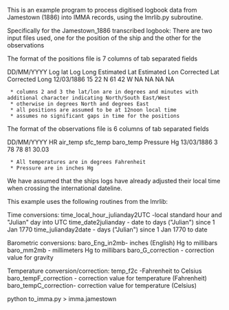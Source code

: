 This is an example program to process digitised logbook data from Jamestown (1886) into IMMA records, using the lmrlib.py 
subroutine.

 Specifically for the Jamestown_1886 transcribed logbook:
 There are two input files used, one for the position of the ship and the other for the observations

 The format of the positions file is 7 columns of tab separated fields

 DD/MM/YYYY         Log lat        Log Long            Estimated Lat   Estimated Lon                Corrected Lat                Corrected Long
 12/03/1886         15 22 N         61 42 W              NA              NA                             NA                              NA

     * columns 2 and 3 the lat/lon are in degrees and minutes with additional character indicating North/South East/West
     * otherwise in degrees North and degrees East
     * all positions are assumed to be at 12noon local time
     * assumes no significant gaps in time for the positions

 The format of the observations file is 6 columns of tab separated fields

 DD/MM/YYYY      HR   air_temp  sfc_temp baro_temp Pressure Hg
 13/03/1886       3      78      78        81       30.03

     * All temperatures are in degrees Fahrenheit
     * Pressure are in inches Hg

  We have assumed that the ships logs have already adjusted their local time when crossing the international dateline.
  
  This example uses the following routines from the lmrlib:
  
  Time conversions:
     time_local_hour_julianday2UTC   -local standard hour and "Julian" day into UTC
     time_date2julianday - date to days ("Julian") since 1 Jan 1770
     time_julianday2date - days ("Julian") since 1 Jan 1770 to date

  Barometric conversions:
     baro_Eng_in2mb- inches (English) Hg to millibars
     baro_mm2mb - millimeters Hg to millibars
     baro_G_correction - correction value for gravity

  Temperature conversion/correction:
     temp_f2c -Fahrenheit to Celsius
     baro_tempF_correction - correction value for temperature (Fahrenheit)
     baro_tempC_correction- correction value for temperature (Celsius)


  python to_imma.py > imma.jamestown

